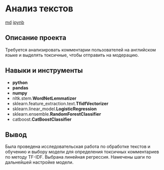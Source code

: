 # Анализ текстов

[md](https://github.com/aq2003/Portfolio/blob/main/Analyzing%20Texts/P13_Portfolio.md)    [ipynb](https://github.com/aq2003/Portfolio/blob/main/Analyzing%20Texts/P13_Portfolio.ipynb)

## Описание проекта

Требуется анализировать комментарии пользователей на английском языке и выделять токсичные, чтобы отправить на модерацию.



## Навыки и инструменты

- **python**
- **pandas**
- **numpy**
- nltk.stem.**WordNetLemmatizer**
- sklearn.feature_extraction.text.**TfidfVectorizer**
- sklearn.linear_model.**LogisticRegression**
- sklearn.ensemble.**RandomForestClassifier**
- catboost.**CatBoostClassifier**



## Вывод

Была проведена исследовательская работа по обработке текстов и обучению и выбору модели для определения токсичных комментариев по методу TF-IDF. Выбрана линейная регрессия. Намечены шаги по дальнейшей настройке модели.